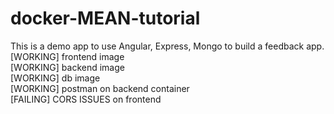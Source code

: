# docker-MEAN-tutorial

This is a demo app to use Angular, Express, Mongo to build a feedback app.
[WORKING] frontend image <br>
[WORKING] backend image<br>
[WORKING] db image<br>
[WORKING] postman on backend container<br>
[FAILING] CORS ISSUES on frontend<br>
